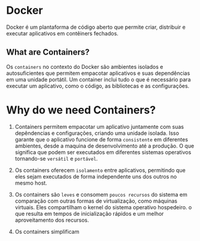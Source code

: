 # Docker

Docker é um plantaforma de código aberto que permite criar, distribuir e executar aplicativos em contêiners fechados.

## What are Containers?

Os `containers` no contexto do Docker são ambientes isolados e autosuficientes que permitem empacotar aplicativos e suas dependências em uma unidade portátil.
Um container inclui tudo o que é necessário para executar um aplicativo, como o código, as bibliotecas e as configurações.

# Why do we need Containers?

1. Containers permitem empacotar um aplicativo juntamente com suas depêndencias e configurações, criando uma unidade isolada. Isso garante que o aplicativo funcione de forma `consistente` em diferentes ambientes, desde a maquina de desenvolvimento até a produção. O que significa que podem ser executados em diferentes sistemas operativos tornando-se `versátil` e `portável`.

2. Os containers oferecem `isolamento` entre aplicativos, permitindo que eles sejam executados de forma independente uns dos outros no mesmo host.

3. Os containers são ``leves`` e consomem ``poucos recursos`` do sistema em comparação com outras formas de virtualização, como máquinas virtuais. Eles compartilham o kernel do sistema operativo hospedeiro. o que resulta em tempos de inicialização rápidos e um melhor aproveitamento dos recursos.

4. Os containers simplificam